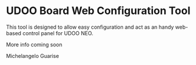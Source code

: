 # UDOO Board Web Configuration Tool

This tool is designed to allow easy configuration and act as an handy web-based control panel for UDOO NEO.

More info coming soon

Michelangelo Guarise

